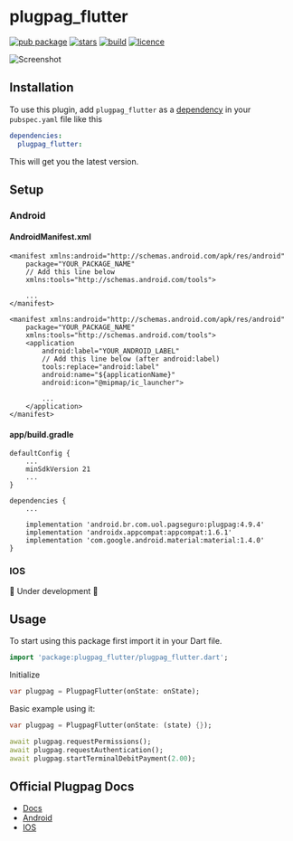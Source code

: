 # plugpag_flutter
[![pub package](https://img.shields.io/badge/pub-0.0.3-orange)](https://pub.dev/packages/plugpag_flutter)
[![stars](https://img.shields.io/github/stars/joaopinacio/plugpag_flutter?color=deeppink)](https://github.com/joaopinacio/plugpag_flutter)
[![build](https://img.shields.io/github/actions/workflow/status/joaopinacio/plugpag_flutter/publish.yml)](https://github.com/joaopinacio/plugpag_flutter/actions?query=Publish%20to%20pub.dev)
[![licence](https://img.shields.io/github/license/brim-borium/spotify_sdk?color=blue)](https://github.com/joaopinacio/plugpag_flutter/blob/main/LICENSE)

![Screenshot](https://assets.pagseguro.com.br/ps-bootstrap/v7.3.1/svg/pagbank/logo-pagbank.svg)

## Installation

To use this plugin, add `plugpag_flutter` as a [dependency](https://flutter.io/using-packages/) in your `pubspec.yaml` file like this

```yaml
dependencies:
  plugpag_flutter:
```
This will get you the latest version.

## Setup

### Android

#### AndroidManifest.xml

```
<manifest xmlns:android="http://schemas.android.com/apk/res/android"
    package="YOUR_PACKAGE_NAME"
    // Add this line below
    xmlns:tools="http://schemas.android.com/tools">

    ...
</manifest>
```

```
<manifest xmlns:android="http://schemas.android.com/apk/res/android"
    package="YOUR_PACKAGE_NAME"
    xmlns:tools="http://schemas.android.com/tools">
    <application
        android:label="YOUR_ANDROID_LABEL"
        // Add this line below (after android:label)
        tools:replace="android:label"
        android:name="${applicationName}"
        android:icon="@mipmap/ic_launcher">

        ...
    </application>
</manifest>
```

#### app/build.gradle

```
defaultConfig {
    ...
    minSdkVersion 21
    ...    
}

dependencies {
    ...
    
    implementation 'android.br.com.uol.pagseguro:plugpag:4.9.4'
    implementation 'androidx.appcompat:appcompat:1.6.1'
    implementation 'com.google.android.material:material:1.4.0'
}
```

### IOS

🚧 Under development 🚧

## Usage

To start using this package first import it in your Dart file.

```dart
import 'package:plugpag_flutter/plugpag_flutter.dart';
```

Initialize

```dart
var plugpag = PlugpagFlutter(onState: onState);
```

Basic example using it:

```dart
var plugpag = PlugpagFlutter(onState: (state) {});

await plugpag.requestPermissions();
await plugpag.requestAuthentication();
await plugpag.startTerminalDebitPayment(2.00);
```

## Official Plugpag Docs

- [Docs](https://dev.pagbank.uol.com.br/v1/reference/introducao)
- [Android](https://dev.pagbank.uol.com.br/v1/reference/plugpag-android-introducao)
- [IOS](https://dev.pagbank.uol.com.br/v1/reference/plugpag-ios-introducao)